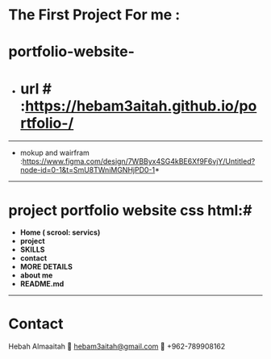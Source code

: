 # The First Project For me :
# portfolio-website-
* # url # :https://hebam3aitah.github.io/portfolio-/
---
*  mokup and wairfram :https://www.figma.com/design/7WBByx4SG4kBE6Xf9F6vjY/Untitled?node-id=0-1&t=SmU8TWniMGNHjPD0-1*
---
# project portfolio website css html:#
- **Home ( scrool: servics)** 
- **project** 
- **SKILLS** 
- **contact**
- **MORE DETAILS**
- **about me**
- **README.md**
---
# Contact
Hebah Almaaitah
📧 hebam3aitah@gmail.com
📱 +962-789908162

